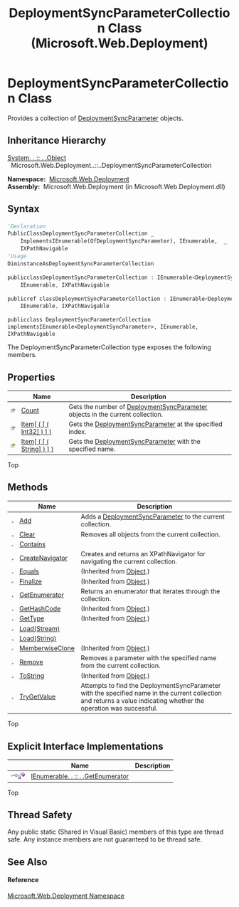 ﻿---
title: DeploymentSyncParameterCollection Class (Microsoft.Web.Deployment)
TOCTitle: DeploymentSyncParameterCollection Class
ms:assetid: T:Microsoft.Web.Deployment.DeploymentSyncParameterCollection
ms:mtpsurl: https://msdn.microsoft.com/en-us/library/microsoft.web.deployment.deploymentsyncparametercollection(v=VS.90)
ms:contentKeyID: 20209293
ms.date: 05/02/2012
mtps_version: v=VS.90
f1_keywords:
- Microsoft.Web.Deployment.DeploymentSyncParameterCollection
dev_langs:
- CSharp
- JScript
- VB
- c++
api_location:
- Microsoft.Web.Deployment.dll
api_name:
- Microsoft.Web.Deployment.DeploymentSyncParameterCollection
api_type:
- Managed
topic_type:
- apiref
- kbSyntax
product_family_name: VS
ROBOTS: INDEX,FOLLOW
---

# DeploymentSyncParameterCollection Class

Provides a collection of [DeploymentSyncParameter](deploymentsyncparameter-class-microsoft-web-deployment.md) objects.

## Inheritance Hierarchy

[System. . :: . .Object](https://msdn.microsoft.com/en-us/library/e5kfa45b\(v=vs.90\))  
  Microsoft.Web.Deployment..::..DeploymentSyncParameterCollection  

**Namespace:**  [Microsoft.Web.Deployment](microsoft-web-deployment-namespace.md)  
**Assembly:**  Microsoft.Web.Deployment (in Microsoft.Web.Deployment.dll)

## Syntax

``` vb
'Declaration
PublicClassDeploymentSyncParameterCollection _
    ImplementsIEnumerable(OfDeploymentSyncParameter), IEnumerable,  _
    IXPathNavigable
'Usage
DiminstanceAsDeploymentSyncParameterCollection
```

``` csharp
publicclassDeploymentSyncParameterCollection : IEnumerable<DeploymentSyncParameter>, 
    IEnumerable, IXPathNavigable
```

``` c++
publicref classDeploymentSyncParameterCollection : IEnumerable<DeploymentSyncParameter^>, 
    IEnumerable, IXPathNavigable
```

``` jscript
publicclass DeploymentSyncParameterCollection implementsIEnumerable<DeploymentSyncParameter>, IEnumerable, IXPathNavigable
```

The DeploymentSyncParameterCollection type exposes the following members.

## Properties

<table>
<thead>
<tr class="header">
<th> </th>
<th>Name</th>
<th>Description</th>
</tr>
</thead>
<tbody>
<tr class="odd">
<td><img src="images/Dd565996.pubproperty(en-us,VS.90).gif" title="Public property" alt="Public property" /></td>
<td><a href="deploymentsyncparametercollection-count-property-microsoft-web-deployment.md">Count</a></td>
<td>Gets the number of <a href="deploymentsyncparameter-class-microsoft-web-deployment.md">DeploymentSyncParameter</a> objects in the current collection.</td>
</tr>
<tr class="even">
<td><img src="images/Dd565996.pubproperty(en-us,VS.90).gif" title="Public property" alt="Public property" /></td>
<td><a href="deploymentsyncparametercollection-item-property-int32-microsoft-web-deployment.md">Item[ ( [ ( Int32] ) ] )</a></td>
<td>Gets the <a href="deploymentsyncparameter-class-microsoft-web-deployment.md">DeploymentSyncParameter</a> at the specified index.</td>
</tr>
<tr class="odd">
<td><img src="images/Dd565996.pubproperty(en-us,VS.90).gif" title="Public property" alt="Public property" /></td>
<td><a href="deploymentsyncparametercollection-item-property-string-microsoft-web-deployment.md">Item[ ( [ ( String] ) ] )</a></td>
<td>Gets the <a href="deploymentsyncparameter-class-microsoft-web-deployment.md">DeploymentSyncParameter</a> with the specified name.</td>
</tr>
</tbody>
</table>


Top

## Methods

<table>
<thead>
<tr class="header">
<th> </th>
<th>Name</th>
<th>Description</th>
</tr>
</thead>
<tbody>
<tr class="odd">
<td><img src="images/Dd565996.pubmethod(en-us,VS.90).gif" title="Public method" alt="Public method" /></td>
<td><a href="deploymentsyncparametercollection-add-method-microsoft-web-deployment.md">Add</a></td>
<td>Adds a <a href="deploymentsyncparameter-class-microsoft-web-deployment.md">DeploymentSyncParameter</a> to the current collection.</td>
</tr>
<tr class="even">
<td><img src="images/Dd565996.pubmethod(en-us,VS.90).gif" title="Public method" alt="Public method" /></td>
<td><a href="deploymentsyncparametercollection-clear-method-microsoft-web-deployment.md">Clear</a></td>
<td>Removes all objects from the current collection.</td>
</tr>
<tr class="odd">
<td><img src="images/Dd565996.pubmethod(en-us,VS.90).gif" title="Public method" alt="Public method" /></td>
<td><a href="deploymentsyncparametercollection-contains-method-microsoft-web-deployment.md">Contains</a></td>
<td></td>
</tr>
<tr class="even">
<td><img src="images/Dd565996.pubmethod(en-us,VS.90).gif" title="Public method" alt="Public method" /></td>
<td><a href="deploymentsyncparametercollection-createnavigator-method-microsoft-web-deployment.md">CreateNavigator</a></td>
<td>Creates and returns an XPathNavigator for navigating the current collection.</td>
</tr>
<tr class="odd">
<td><img src="images/Dd565996.pubmethod(en-us,VS.90).gif" title="Public method" alt="Public method" /></td>
<td><a href="https://msdn.microsoft.com/en-us/library/bsc2ak47(v=vs.90)">Equals</a></td>
<td>(Inherited from <a href="https://msdn.microsoft.com/en-us/library/e5kfa45b(v=vs.90)">Object</a>.)</td>
</tr>
<tr class="even">
<td><img src="images/Dd565996.protmethod(en-us,VS.90).gif" title="Protected method" alt="Protected method" /></td>
<td><a href="https://msdn.microsoft.com/en-us/library/4k87zsw7(v=vs.90)">Finalize</a></td>
<td>(Inherited from <a href="https://msdn.microsoft.com/en-us/library/e5kfa45b(v=vs.90)">Object</a>.)</td>
</tr>
<tr class="odd">
<td><img src="images/Dd565996.pubmethod(en-us,VS.90).gif" title="Public method" alt="Public method" /></td>
<td><a href="deploymentsyncparametercollection-getenumerator-method-microsoft-web-deployment.md">GetEnumerator</a></td>
<td>Returns an enumerator that iterates through the collection.</td>
</tr>
<tr class="even">
<td><img src="images/Dd565996.pubmethod(en-us,VS.90).gif" title="Public method" alt="Public method" /></td>
<td><a href="https://msdn.microsoft.com/en-us/library/zdee4b3y(v=vs.90)">GetHashCode</a></td>
<td>(Inherited from <a href="https://msdn.microsoft.com/en-us/library/e5kfa45b(v=vs.90)">Object</a>.)</td>
</tr>
<tr class="odd">
<td><img src="images/Dd565996.pubmethod(en-us,VS.90).gif" title="Public method" alt="Public method" /></td>
<td><a href="https://msdn.microsoft.com/en-us/library/dfwy45w9(v=vs.90)">GetType</a></td>
<td>(Inherited from <a href="https://msdn.microsoft.com/en-us/library/e5kfa45b(v=vs.90)">Object</a>.)</td>
</tr>
<tr class="even">
<td><img src="images/Dd565996.pubmethod(en-us,VS.90).gif" title="Public method" alt="Public method" /></td>
<td><a href="deploymentsyncparametercollection-load-method-stream-microsoft-web-deployment.md">Load(Stream)</a></td>
<td></td>
</tr>
<tr class="odd">
<td><img src="images/Dd565996.pubmethod(en-us,VS.90).gif" title="Public method" alt="Public method" /></td>
<td><a href="deploymentsyncparametercollection-load-method-string-microsoft-web-deployment.md">Load(String)</a></td>
<td></td>
</tr>
<tr class="even">
<td><img src="images/Dd565996.protmethod(en-us,VS.90).gif" title="Protected method" alt="Protected method" /></td>
<td><a href="https://msdn.microsoft.com/en-us/library/57ctke0a(v=vs.90)">MemberwiseClone</a></td>
<td>(Inherited from <a href="https://msdn.microsoft.com/en-us/library/e5kfa45b(v=vs.90)">Object</a>.)</td>
</tr>
<tr class="odd">
<td><img src="images/Dd565996.pubmethod(en-us,VS.90).gif" title="Public method" alt="Public method" /></td>
<td><a href="deploymentsyncparametercollection-remove-method-microsoft-web-deployment.md">Remove</a></td>
<td>Removes a parameter with the specified name from the current collection.</td>
</tr>
<tr class="even">
<td><img src="images/Dd565996.pubmethod(en-us,VS.90).gif" title="Public method" alt="Public method" /></td>
<td><a href="https://msdn.microsoft.com/en-us/library/7bxwbwt2(v=vs.90)">ToString</a></td>
<td>(Inherited from <a href="https://msdn.microsoft.com/en-us/library/e5kfa45b(v=vs.90)">Object</a>.)</td>
</tr>
<tr class="odd">
<td><img src="images/Dd565996.pubmethod(en-us,VS.90).gif" title="Public method" alt="Public method" /></td>
<td><a href="deploymentsyncparametercollection-trygetvalue-method-microsoft-web-deployment.md">TryGetValue</a></td>
<td>Attempts to find the DeploymentSyncParameter with the specified name in the current collection and returns a value indicating whether the operation was successful.</td>
</tr>
</tbody>
</table>


Top

## Explicit Interface Implementations

<table>
<thead>
<tr class="header">
<th> </th>
<th>Name</th>
<th>Description</th>
</tr>
</thead>
<tbody>
<tr class="odd">
<td><img src="images/Dd566080.pubinterface(en-us,VS.90).gif" title="Explicit interface implemetation" alt="Explicit interface implemetation" /><img src="images/Ff728198.privmethod(en-us,VS.90).gif" title="Private method" alt="Private method" /></td>
<td><a href="deploymentsyncparametercollection-ienumerable-getenumerator-method-microsoft-web-deployment.md">IEnumerable. . :: . .GetEnumerator</a></td>
<td></td>
</tr>
</tbody>
</table>


Top

## Thread Safety

Any public static (Shared in Visual Basic) members of this type are thread safe. Any instance members are not guaranteed to be thread safe.

## See Also

#### Reference

[Microsoft.Web.Deployment Namespace](microsoft-web-deployment-namespace.md)

